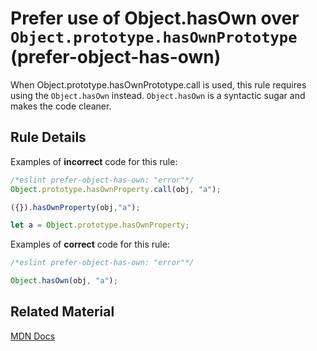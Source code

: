 # Prefer use of Object.hasOwn over `Object.prototype.hasOwnPrototype` (prefer-object-has-own)

When Object.prototype.hasOwnPrototype.call is used, this rule requires using the `Object.hasOwn` instead. `Object.hasOwn` is a syntactic sugar and makes the code cleaner.

## Rule Details

Examples of **incorrect** code for this rule:

```js
/*eslint prefer-object-has-own: "error"*/
Object.prototype.hasOwnProperty.call(obj, "a");

({}).hasOwnProperty(obj,"a");

let a = Object.prototype.hasOwnProperty;
```

Examples of **correct** code for this rule:

```js
/*eslint prefer-object-has-own: "error"*/

Object.hasOwn(obj, "a");
```

## Related Material

[MDN Docs](https://developer.mozilla.org/en-US/docs/Web/JavaScript/Reference/Global_Objects/Object/hasOwn)
